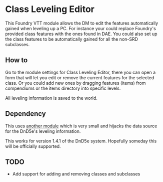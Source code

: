 # Class Leveling Editor

This Foundry VTT module allows the DM to edit the features automatically gained when leveling up a PC. For instance your could replace Foundry's provided class features with the ones found in DAE. You could also set up the class features to be automatically gained for all the non-SRD subclasses.

## How to

Go to the module settings for Class Leveling Editor, there you can open a form that will let you edit or remove the current features for the selected class. Or you could add new ones by dragging features (items) from compendiums or the items directory into specific levels.

All leveling information is saved to the world.

## Dependency

This uses [another module](https://github.com/ZoltanTheDM/Class-Exposure) which is very small and hijacks the data source for the DnD5e's leveling information.

This works for version 1.4.1 of the DnD5e system. Hopefully someday this will be officially supported.

## TODO

* Add support for adding and removing classes and subclasses
